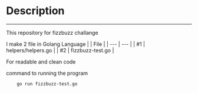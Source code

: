 **Description**
===
---

This repository for fizzbuzz challange

I make 2 file in Golang Language
|  | File |
| --- | --- |
| #1 | helpers/helpers.go |
| #2 | fizzbuzz-test.go |

For readable and clean code


command to running the program

```golang
    go run fizzbuzz-test.go
```